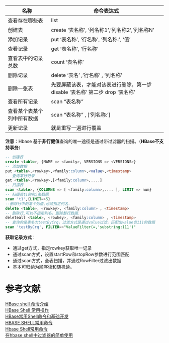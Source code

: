 名称 | 命令表达式
---|---
查看存在哪些表 | list
创建表 | create ‘表名称’, ‘列名称1’,’列名称2’,’列名称N’
添加记录 | put ‘表名称’, ‘行名称’, ‘列名称:’, ‘值’
查看记录 | get ‘表名称’, ‘行名称’
查看表中的记录总数 | count ‘表名称’
删除记录 | delete ‘表名’ ,’行名称’ , ‘列名称’
删除一张表 | 先要屏蔽该表，才能对该表进行删除，第一步 disable ‘表名称’ 第二步 drop ‘表名称’
查看所有记录 | scan “表名称”
查看某个表某个列中所有数据 | scan “表名称” , [‘列名称:’]
更新记录 | 就是重写一遍进行覆盖

**注意**：Hbase 基于**非行健值**查询的唯一途径是通过带过滤器的扫描。（**HBase不支持事务**）

```sql
-- 创建表
create <table>, {NAME => <family>, VERSIONS => <VERSIONS>}
-- 添加数据
put <table>,<rowkey>,<family:column>,<value>,<timestamp>
-- 查询某行记录
get <table>,<rowkey>,[<family:column>,....]
-- 扫描表
scan <table>, {COLUMNS => [ <family:column>,.... ], LIMIT => num}
-- 扫描表t1的前5条数据
scan 't1',{LIMIT=>5}
--删除行中的某个列值,必须指定列名.
delete <table>, <rowkey>, <family:column> , <timestamp>
-- 删除行,可以不指定列名，删除整行数据.
deleteall <table>, <rowkey>, <family:column> , <timestamp>
-- 查询的是表名为testByCrq，过滤方式是通过value过滤，匹配出value含111的数据
scan 'testByCrq', FILTER=>"ValueFilter(=,'substring:111')"
```

**获取记录方式**：
- 通过get方式，指定rowkey获取唯一记录
- 通过scan方式，设置startRow和stopRow参数进行范围匹配
- 通过scan方式，全表扫描，并通过RowFilter过滤出数据
- 基本可归纳为顺序读和随机读。

# 参考文献
[HBase shell 命令介绍](http://www.ityouknow.com/hbase/2017/07/28/hbase-shell.html)    
[HBase Shell 常用操作](http://debugo.com/hbase-shell-cmds/)   
[HBase常用Shell命令和基础开发](https://cshihong.github.io/2018/06/11/HBase%E5%B8%B8%E7%94%A8Shell%E5%91%BD%E4%BB%A4%E5%92%8C%E5%9F%BA%E7%A1%80%E5%BC%80%E5%8F%91/)   
[HBASE SHELL常用命令](https://www.jianshu.com/p/2e0aac25aef9)    
[Hbase Shell常用命令](https://blog.liyang.io/159.html)    
[在hbase shell中过滤器的简单使用](https://blog.csdn.net/qq_27078095/article/details/56482010)